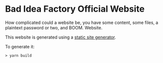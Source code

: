 # Bad Idea Factory Official Website
How complicated could a website be, you have some content, some files,
a plaintext password or two, and BOOM.  Website.

This website is generated using a [static site generator](http://www.metalsmith.io/).

To generate it:

```
> yarn build
```
